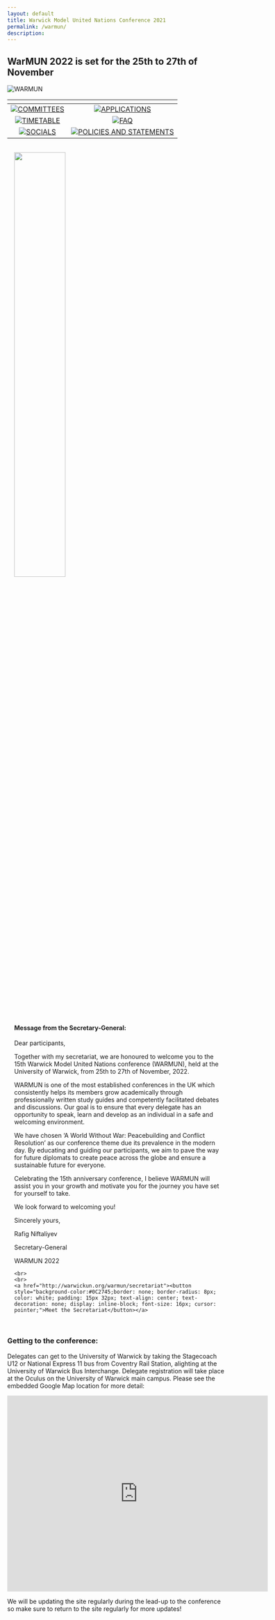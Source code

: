 ```yaml
---
layout: default
title: Warwick Model United Nations Conference 2021
permalink: /warmun/
description:
---
```


## WarMUN 2022 is set for the 25th to 27th of November

![WARMUN](https://warwickun.org/img/warmunpictures/WARMUN2022.png)


  
| <!-- --> | <!-- --> |
| :----: | :----: |
| <a href="http://warwickun.org/warmun/committees">![COMMITTEES](https://user-images.githubusercontent.com/55463665/136007161-2e9b94e2-4c49-4804-ac24-6adbbbe89f21.jpg) </a> | <a href="http://warwickun.org/warmun/apply"> ![APPLICATIONS](https://user-images.githubusercontent.com/55463665/136006653-0c8511d9-3048-405e-8687-2b30b9864c9a.jpg) </a> |
| <a href="http://warwickun.org/warmun/timetable"> ![TIMETABLE](https://user-images.githubusercontent.com/55463665/136009977-f3e40ca4-ec95-4240-bb6b-a1952acadec6.jpg) </a> | <a href="http://warwickun.org/warmun/faq"> ![FAQ](https://user-images.githubusercontent.com/55463665/136009992-0c57db9a-b9d3-4d64-8007-5ef19e56399f.jpg) </a> |
| <a href="http://warwickun.org/warmun/socials"> ![SOCIALS](https://user-images.githubusercontent.com/55463665/136006765-63ff283c-dcfc-47b7-bbd5-e59b33efd2f6.jpg) </a> | <a href="http://warwickun.org/warmun/policies"> ![POLICIES AND STATEMENTS](https://user-images.githubusercontent.com/55463665/136006582-c8bfac71-509a-4493-9bfa-606f4a2cd7ae.jpg) </a> |

<div class="grid-x">
  <div class="cell small-12 medium-4" style="padding:1rem;">
  <img src="https://warwickun.org/img/headshots/exec2022/50D2D261-20AE-4FC6-B39B-7EB51E1FA30C%20-%20Rafig%20Niftaliyev.png" style="width:50%;">
  </div>
  <div class="cell small-12 medium-8" style="padding:1rem;">
    <h4>Message from the Secretary-General:</h4>
    
Dear participants,

Together with my secretariat, we are honoured to welcome you to the 15th Warwick Model United Nations conference (WARMUN), held at the University of Warwick, from 25th to 27th of November, 2022.

WARMUN is one of the most established conferences in the UK which consistently helps its members grow academically through professionally written study guides and competently facilitated debates and discussions. Our goal is to ensure that every delegate has an opportunity to speak, learn and develop as an individual in a safe and welcoming environment.

We have chosen ‘A World Without War: Peacebuilding and Conflict Resolution’ as our conference theme due its prevalence in the modern day. By educating and guiding our participants, we aim to pave the way for future diplomats to create peace across the globe and ensure a sustainable future for everyone.

Celebrating the 15th anniversary conference, I believe WARMUN will assist you in your growth and motivate you for the journey you have set for yourself to take. 

We look forward to welcoming you!

Sincerely yours,

Rafig Niftaliyev

Secretary-General

WARMUN 2022
    
    <br>
    <br>
    <a href="http://warwickun.org/warmun/secretariat"><button style="background-color:#0C2745;border: none; border-radius: 8px; color: white; padding: 15px 32px; text-align: center; text-decoration: none; display: inline-block; font-size: 16px; cursor: pointer;">Meet the Secretariat</button></a>
    
  </div>
</div>

### Getting to the conference:
Delegates can get to the University of Warwick by taking the Stagecoach U12 or National Express 11 bus from Coventry Rail Station, alighting at the University of Warwick Bus Interchange. Delegate registration will take place at the Oculus on the University of Warwick main campus. Please see the embedded Google Map location for more detail:

<iframe src="https://www.google.com/maps/embed?pb=!1m18!1m12!1m3!1d2435.4634552230696!2d-1.561007984377966!3d52.380148279787974!2m3!1f0!2f0!3f0!3m2!1i1024!2i768!4f13.1!3m3!1m2!1s0x48774ac5a1306ac1%3A0xdce79e2f11c1c37d!2sThe%20Oculus!5e0!3m2!1sen!2suk!4v1634156992761!5m2!1sen!2suk" width="600" height="450" style="border:0;" allowfullscreen="" loading="lazy"></iframe>

We will be updating the site regularly during the lead-up to the conference so make sure to return to the site regularly for more updates!

